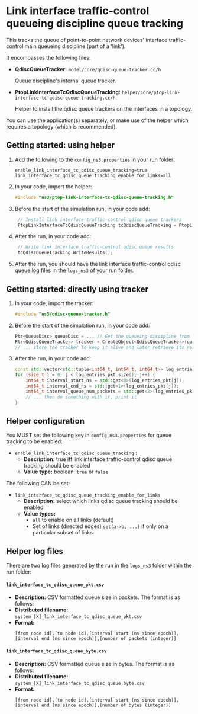 # Link interface traffic-control queueing discipline queue tracking

This tracks the queue of point-to-point network devices' interface traffic-control
main queueing discipline (part of a 'link').

It encompasses the following files:

* **QdiscQueueTracker:** `model/core/qdisc-queue-tracker.cc/h`

  Queue discipline's internal queue tracker.
  
* **PtopLinkInterfaceTcQdiscQueueTracking:** `helper/core/ptop-link-interface-tc-qdisc-queue-tracking.cc/h`
  
  Helper to install the qdisc queue trackers on the interfaces in a topology.

You can use the application(s) separately, or make use of the helper 
which requires a topology (which is recommended).


## Getting started: using helper

1. Add the following to the `config_ns3.properties` in your run folder:

   ```
   enable_link_interface_tc_qdisc_queue_tracking=true
   link_interface_tc_qdisc_queue_tracking_enable_for_links=all
   ```

2. In your code, import the helper:

   ```c++
   #include "ns3/ptop-link-interface-tc-qdisc-queue-tracking.h"
   ```
   
3. Before the start of the simulation run, in your code add:

   ```c++
    // Install link interface traffic-control qdisc queue trackers
    PtopLinkInterfaceTcQdiscQueueTracking tcQdiscQueueTracking = PtopLinkInterfaceTcQdiscQueueTracking(basicSimulation, topology);
   ```

4. After the run, in your code add:

   ```c++
    // Write link interface traffic-control qdisc queue results
    tcQdiscQueueTracking.WriteResults();
   ```
   
5. After the run, you should have the link interface traffic-control qdisc queue 
   log files in the `logs_ns3` of your run folder.


## Getting started: directly using tracker

1. In your code, import the tracker:

   ```c++
   #include "ns3/qdisc-queue-tracker.h"
   ```
   
2. Before the start of the simulation run, in your code add:

   ```c++
   Ptr<QueueDisc> queueDisc = ... // Get the queueing discipline from somewhere
   Ptr<QdiscQueueTracker> tracker = CreateObject<QdiscQueueTracker>(queueDisc);
   // ... store the tracker to keep it alive and later retrieve its results
   ```

3. After the run, in your code add:

   ```c++
   const std::vector<std::tuple<int64_t, int64_t, int64_t>> log_entries_pkt = tracker->GetIntervalsNumPackets();
   for (size_t j = 0; j < log_entries_pkt.size(); j++) {
       int64_t interval_start_ns = std::get<0>(log_entries_pkt[j]);
       int64_t interval_end_ns = std::get<1>(log_entries_pkt[j]);
       int64_t interval_queue_num_packets = std::get<2>(log_entries_pkt[j]);
       // ... then do something with it, print it
   }
   ```


## Helper configuration

You MUST set the following key in `config_ns3.properties` for queue tracking to be enabled:

* `enable_link_interface_tc_qdisc_queue_tracking` : 
  - **Description:** true iff link interface traffic-control qdisc queue tracking should be enabled 
  - **Value type:** boolean: `true` or `false`

The following CAN be set:

* `link_interface_tc_qdisc_queue_tracking_enable_for_links`
  - **Description:** select which links qdisc queue tracking should be enabled
  - **Value types:**
    - `all` to enable on all links (default)
    - Set of links (directed edges) `set(a->b, ...)` if only on a particular subset of links

## Helper log files

There are two log files generated by the run in the `logs_ns3` folder within the run folder:

#### `link_interface_tc_qdisc_queue_pkt.csv`
- **Description:** CSV formatted queue size in packets. The format is as follows:
- **Distributed filename:** `system_[X]_link_interface_tc_qdisc_queue_pkt.csv`
- **Format:**
  ```
  [from node id],[to node id],[interval start (ns since epoch)],[interval end (ns since epoch)],[number of packets (integer)]
  ```

#### `link_interface_tc_qdisc_queue_byte.csv`
- **Description:** CSV formatted queue size in bytes. The format is as follows:
- **Distributed filename:** `system_[X]_link_interface_tc_qdisc_queue_byte.csv`
- **Format:**
  ```
  [from node id],[to node id],[interval start (ns since epoch)],[interval end (ns since epoch)],[number of bytes (integer)]
  ```
